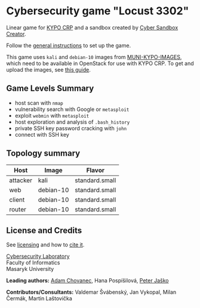 # Cybersecurity game "Locust 3302"
Linear game for [KYPO CRP](https://docs.crp.kypo.muni.cz/) and a sandbox created by [Cyber Sandbox Creator](https://gitlab.ics.muni.cz/muni-kypo-csc/cyber-sandbox-creator/-/wikis/home).

Follow the [general instructions](https://gitlab.ics.muni.cz/muni-kypo-trainings/games/all-games-index) to set up the game.

This game uses `kali` and `debian-10` images from [MUNI-KYPO-IMAGES](https://gitlab.ics.muni.cz/muni-kypo-images), which need to be available in OpenStack for use with KYPO CRP. To get and upload the images, see [this guide](https://gitlab.ics.muni.cz/muni-kypo-images/muni-kypo-images-wiki/-/wikis/How-to-get-image-for-OpenStack).

## Game Levels Summary
- host scan with `nmap`
- vulnerability search with Google or `metasploit`
- exploit `webmin` with `metasploit`
- host exploration and analysis of `.bash_history`
- private SSH key password cracking with `john`
- connect with SSH key

## Topology summary
|Host|Image|Flavor|
|-|-|-|
|attacker|kali|standard.small|
|web|debian-10|standard.small|
|client|debian-10|standard.small|
|router|debian-10|standard.small|

## License and Credits
See [licensing](https://gitlab.ics.muni.cz/muni-kypo-trainings/games/all-games-index#license) and how to [cite it](https://gitlab.ics.muni.cz/muni-kypo-trainings/games/all-games-index#how-to-cite-the-games).

[Cybersecurity Laboratory](https://cybersec.fi.muni.cz)\
Faculty of Informatics\
Masaryk University

**Leading authors:** [Adam Chovanec](https://github.com/chovanecadam), Hana Pospíšilová, [Peter Jaško](https://github.com/jaskp)

**Contributors/Consultants:** Valdemar Švábenský, Jan Vykopal, Milan Čermák, Martin Laštovička
